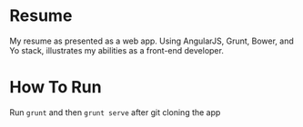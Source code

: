 # Resume 

My resume as presented as a web app. Using AngularJS, Grunt, Bower, and Yo stack, illustrates my abilities as a front-end developer.

# How To Run

Run `grunt` and then `grunt serve` after git cloning the app
